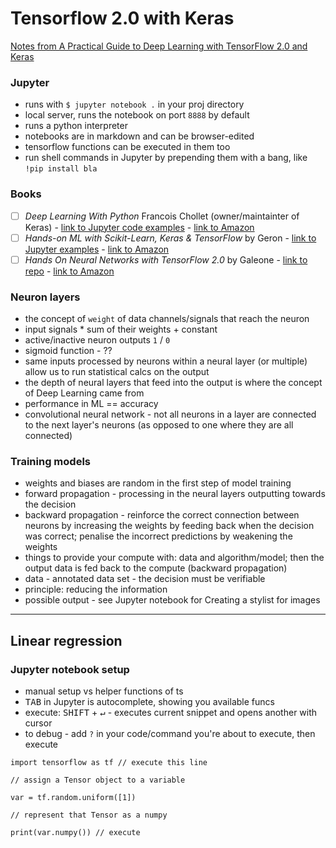 # Tensorflow 2.0 with Keras

[Notes from A Practical Guide to Deep Learning with TensorFlow 2.0 and Keras](https://github.com/Vadikus/practicalDL)

### Jupyter

- runs with `$ jupyter notebook .` in your proj directory
- local server, runs the notebook on port `8888` by default
- runs a python interpreter
- notebooks are in markdown and can be browser-edited
- tensorflow functions can be executed in them too
- run shell commands in Jupyter by prepending them with a bang, like `!pip install bla`

### Books

- [ ] _Deep Learning With Python_ Francois Chollet (owner/maintainter of Keras) - [link to Jupyter code examples](https://github.com/fchollet/deep-learning-with-python-notebooks) - [link to Amazon](https://www.amazon.co.uk/gp/product/1617294438/)
- [ ] _Hands-on ML with Scikit-Learn, Keras & TensorFlow_ by Geron - [link to Jupyter examples](https://github.com/ageron/handson-ml2) - [link to Amazon](https://www.amazon.co.uk/gp/product/1492032646/)
- [ ] _Hands On Neural Networks with TensorFlow 2.0_ by Galeone - [link to repo](https://github.com/PacktPublishing/Hands-On-Neural-Networks-with-TensorFlow-2.0) - [link to Amazon](https://www.amazon.co.uk/gp/product/1789615550/)

### Neuron layers

- the concept of `weight` of data channels/signals that reach the neuron
- input signals \* sum of their weights + constant
- active/inactive neuron outputs `1` / `0`
- sigmoid function - ??
- same inputs processed by neurons within a neural layer (or multiple) allow us to run statistical calcs on the output
- the depth of neural layers that feed into the output is where the concept of Deep Learning came from
- performance in ML == accuracy
- convolutional neural network - not all neurons in a layer are connected to the next layer's neurons (as opposed to one where they are all connected)

### Training models

- weights and biases are random in the first step of model training
- forward propagation - processing in the neural layers outputting towards the decision
- backward propagation - reinforce the correct connection between neurons by increasing the weights by feeding back when the decision was correct; penalise the incorrect predictions by weakening the weights
- things to provide your compute with: data and algorithm/model; then the output data is fed back to the compute (backward propagation)
- data - annotated data set - the decision must be verifiable
- principle: reducing the information
- possible output - see Jupyter notebook for Creating a stylist for images

---

## Linear regression

### Jupyter notebook setup

- manual setup vs helper functions of ts
- <kbd>TAB</kbd> in Jupyter is autocomplete, showing you available funcs
- execute: <kbd>SHIFT</kbd> + <kbd>↵</kbd> - executes current snippet and opens another with cursor
- to debug - add `?` in your code/command you're about to execute, then execute

```
import tensorflow as tf // execute this line

// assign a Tensor object to a variable

var = tf.random.uniform([1])

// represent that Tensor as a numpy

print(var.numpy()) // execute
```

